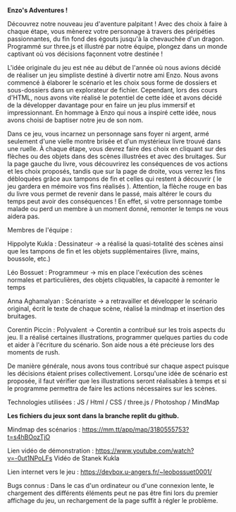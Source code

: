 **Enzo's Adventures !**


  Découvrez notre nouveau jeu d'aventure palpitant ! Avec des choix à faire à chaque étape, vous mènerez votre personnage à travers des péripéties passionnantes, du fin fond des égouts jusqu'à la chevauchée d'un dragon. Programmé sur three.js et illustré par notre équipe, plongez dans un monde captivant où vos décisions façonnent votre destinée !

  L'idée originale du jeu est née au début de l'année où nous avions décidé de réaliser un jeu simpliste destiné à divertir notre ami Enzo. Nous avons commencé à élaborer le scénario et les choix sous forme de dossiers et sous-dossiers dans un explorateur de fichier. Cependant, lors des cours d'HTML, nous avons vite réalisé le potentiel de cette idée et avons décidé de la développer davantage pour en faire un jeu plus immersif et impressionnant. En hommage à Enzo qui nous a inspiré cette idée, nous avons choisi de baptiser notre jeu de son nom.

  Dans ce jeu, vous incarnez un personnage sans foyer ni argent, armé seulement d'une vielle montre brisée et d'un mystérieux livre trouvé dans une ruelle. À chaque étape, vous devrez faire des choix en cliquant sur des flèches ou des objets dans des scènes illustrées et avec des bruitages. Sur la page gauche du livre, vous découvrirez les conséquences de vos actions et les choix proposés, tandis que sur la page de droite, vous verrez les fins débloquées grâce aux tampons de fin et celles qui restent à découvrir ( le jeu gardera en mémoire vos fins réalisés ). Attention, la flèche rouge en bas du livre vous permet de revenir dans le passé, mais altérer le cours du temps peut avoir des conséquences ! En effet, si votre personnage tombe malade ou perd un membre à un moment donné, remonter le temps ne vous aidera pas.


Membres de l'équipe : 

Hippolyte Kukla : Dessinateur -> a réalisé la quasi-totalité des scènes ainsi que les tampons de fin et les objets supplémentaires (livre, mains, boussole, etc.)

Léo Bossuet : Programmeur -> mis en place l'exécution des scènes normales et particulières, des objets cliquables, la capacité à remonter le temps

Anna Aghamalyan : Scénariste -> a retravailler et développer le scénario original, écrit le texte de chaque scène, réalisé la mindmap et insertion des bruitages.

Corentin Piccin : Polyvalent -> Corentin a contribué sur les trois aspects du jeu. Il a réalisé certaines illustrations, programmer quelques parties du code et aider à l'écriture du scénario. Son aide nous a été précieuse lors des moments de rush.

De manière générale, nous avons tous contribué sur chaque aspect puisque les décisions étaient prises collectivement. Lorsqu'une idée de scénario est proposée, il faut vérifier que les illustrations seront réalisables à temps et si le programme permettra de faire les actions nécessaires sur les scènes. 

Technologies utilisées : JS / Html / CSS / three.js / Photoshop / MindMap

**Les fichiers du jeux sont dans la branche replit du github.**

Mindmap des scénarios :
https://mm.tt/app/map/3180555753?t=s4hBOozTjO

Lien vidéo de démonstration : 
https://www.youtube.com/watch?v=-0ut1NPoLFs
Vidéo de Stanek Kukla

Lien internet vers le jeu :
https://devbox.u-angers.fr/~leobossuet0001/


Bugs connus :
Dans le cas d'un ordinateur ou d'une connexion lente, le chargement des différents éléments peut ne pas être fini lors du premier affichage du jeu, un rechargement de la page suffit à régler le problème.
